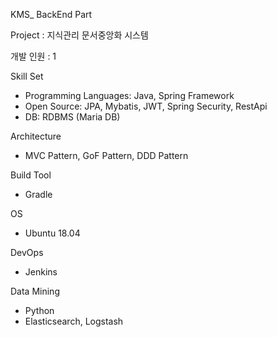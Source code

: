 KMS_ BackEnd Part 

Project : 지식관리 문서중앙화 시스템 

개발 인원 : 1 


Skill Set
- Programming Languages: Java, Spring Framework
- Open Source: JPA, Mybatis, JWT, Spring Security, RestApi
- DB: RDBMS (Maria DB)


Architecture
- MVC Pattern, GoF Pattern, DDD Pattern


Build Tool
- Gradle


OS 
- Ubuntu 18.04


DevOps 
- Jenkins


Data Mining
- Python
- Elasticsearch, Logstash
